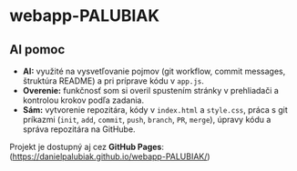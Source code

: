 # webapp-PALUBIAK
## AI pomoc
- **AI:** využité na vysvetľovanie pojmov (git workflow, commit messages, štruktúra README) a pri príprave kódu v `app.js`.  
- **Overenie:** funkčnosť som si overil spustením stránky v prehliadači a kontrolou krokov podľa zadania.  
- **Sám:** vytvorenie repozitára, kódy v `index.html` a `style.css`, práca s git príkazmi (`init`, `add`, `commit`, `push`, `branch`, `PR`, `merge`), úpravy kódu a správa repozitára na GitHube.


Projekt je dostupný aj cez **GitHub Pages**:  
(https://danielpalubiak.github.io/webapp-PALUBIAK/)